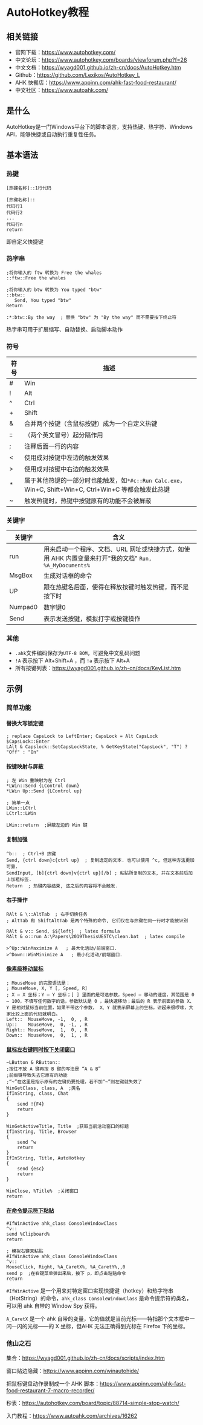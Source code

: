 # AutoHotkey教程

## 相关链接

- 官网下载：https://www.autohotkey.com/
- 中文论坛：https://www.autohotkey.com/boards/viewforum.php?f=26
- 中文文档：https://wyagd001.github.io/zh-cn/docs/AutoHotkey.htm
- Github：https://github.com/Lexikos/AutoHotkey_L
- AHK 快餐店：https://www.appinn.com/ahk-fast-food-restaurant/
- 中文社区：https://www.autoahk.com/

## 是什么

AutoHotkey是一门Windows平台下的脚本语言，支持热键、热字符、Windows API，能够快捷或自动执行重复性任务。

## 基本语法

### 热键

```
[热键名称]::1行代码

[热键名称]::
代码行1
代码行2
...
代码行n
return
```

即自定义快捷键

### 热字串

```
;将你输入的 ftw 转换为 Free the whales
::ftw::Free the whales

;将你输入的 btw 转换为 You typed "btw"
::btw::
   Send, You typed "btw"
Return

:*:btw::By the way  ; 替换 "btw" 为 "By the way" 而不需要按下终止符
```

热字串可用于扩展缩写、自动替换、启动脚本动作

### 符号

| 符号  | 描述 |
| ------ | ---- |
| # | Win |
| !    | Alt                                                          |
| ^    | Ctrl                                                         |
| +    | Shift                                                        |
| &    | 合并两个按键（含鼠标按键）成为一个自定义热键                 |
| ::   | （两个英文冒号）起分隔作用                                   |
| ;    | 注释后面一行的内容                                           |
| <    | 使用成对按键中左边的触发效果                                 |
| >    | 使用成对按键中右边的触发效果                                 |
| *    | 属于其他热键的一部分时也能触发，如`*#c::Run Calc.exe`，Win+C, Shift+Win+C, Ctrl+Win+C 等都会触发此热键 |
| ~    | 触发热键时，热键中按键原有的功能不会被屏蔽                   |


### 关键字

| 关键字 | 含义 |
| ------ | ---- |
| run | 用来启动一个程序、文档、URL 网址或快捷方式，如使用 AHK 内置变量来打开"我的文档" `Run, %A_MyDocuments%` |
| MsgBox | 生成对话框的命令 |
| UP | 跟在热键名后面，使得在释放按键时触发热键，而不是按下时 |
| Numpad0 | 数字键0 |
| Send | 表示发送按键，模拟打字或按键操作                             |

### 其他

- `.ahk`文件编码保存为`UTF-8 BOM`，可避免中文乱码问题
- `!A` 表示按下 Alt+Shift+A ，而 `!a` 表示按下 Alt+A
- 所有按键列表：https://wyagd001.github.io/zh-cn/docs/KeyList.htm

## 示例

### 简单功能

#### 替换大写锁定键

```
; replace CapsLock to LeftEnter; CapsLock = Alt CapsLock
$CapsLock::Enter
LAlt & Capslock::SetCapsLockState, % GetKeyState("CapsLock", "T") ? "Off" : "On"
```

#### 按键映射与屏蔽

```
; 左 Win 重映射为左 Ctrl
*LWin::Send {LControl down}
*LWin Up::Send {LControl up}

; 简单一点
LWin::LCtrl
LCtrl::LWin

LWin::return  ;屏蔽左边的 Win 键
```

#### 复制加强

```
^b::  ; Ctrl+B 热键
Send, {ctrl down}c{ctrl up}  ; 复制选定的文本. 也可以使用 ^c, 但这种方法更加可靠.
SendInput, [b]{ctrl down}v{ctrl up}[/b] ; 粘贴所复制的文本, 并在文本前后加上加粗标签.
Return  ; 热键内容结束, 这之后的内容将不会触发.
```

#### 右手操作

```
RAlt & \::AltTab  ; 右手切换任务
; AltTab 和 ShiftAltTab 是两个特殊的命令, 它们仅在与热键在同一行时才能被识别

RAlt & v:: Send, $${left}  ; latex formula
RAlt & o::run A:\Papers\2019ThesisUESTC\clean.bat  ; latex compile

>^Up::WinMaximize A   ; 最大化活动/前端窗口.
>^Down::WinMinimize A   ; 最小化活动/前端窗口.
```

#### [像素级移动鼠标](https://www.appinn.com/ahk-fast-food-restaurant-9-move-the-mouse-one-pixel/)

```
; MouseMove 的完整语法是：
; MouseMove, X, Y [, Speed, R]
; X – X 坐标；Y – Y 坐标；[ ] 里面的是可选参数，Speed – 移动的速度，其范围是 0 – 100，不填写任何数字的话，参数默认是 0 ，最快速移动；最后的 R 表示前面的参数 X、Y 是相对鼠标当前位置，如果不带这个参数， X、Y 就表示屏幕上的坐标。讲起来很啰嗦，大家比较上面的代码就明白。
Left::  MouseMove, -1,  0, , R
Up::    MouseMove,  0, -1, , R
Right:: MouseMove,  1,  0, , R
Down::  MouseMove,  0,  1, , R
```

#### [鼠标左右键同时按下关闭窗口](https://www.appinn.com/ahk-fast-food-restaurant-12-lbutton-rbutton-close-window/)

```
~LButton & RButton::
;按住不放 A 键再按 B 键的写法是 “A & B”
;前缀键导致失去它原有的功能
;“~”在这里是指示原有的左键仍要处理，若不加“~”则左键就失效了
WinGetClass, class, A  ;类名
IfInString, class, Chat
{
    send !{F4}
    return
}

WinGetActiveTitle, Title  ;获取当前活动窗口的标题
IfInString, Title, Browser
{
    send ^w
    return
}
IfInString, Title, AutoHotkey
{
    send {esc}
    return
}

WinClose, %Title%  ;关闭窗口
return
```

#### [在命令提示符下粘贴](https://www.appinn.com/paste-in-cmd/)

```
#IfWinActive ahk_class ConsoleWindowClass
^v::
send %Clipboard%
return

; 模拟右键来粘贴
#IfWinActive ahk_class ConsoleWindowClass
^v::
MouseClick, Right, %A_CaretX%, %A_CaretY%,,0
send p  ;在右键菜单弹出来后，按下 p，即点击粘贴命令
return
```

`#IfWinActive` 是一个用来对特定窗口实现快捷键（hotkey）和热字符串（HotString）的命令，`ahk_class ConsoleWindowClass` 是命令提示符的类名，可以用 ahk 自带的 Window Spy 获得。

`A_CaretX` 是一个 ahk 自带的变量，它的值就是当前光标——特指那个文本框中一闪一闪的光标——的 X 坐标，但AHK 无法正确得到光标在 Firefox 下的坐标。

### 他山之石

集合：https://wyagd001.github.io/zh-cn/docs/scripts/index.htm

窗口贴边隐藏：https://www.appinn.com/winautohide/

把鼠标键盘动作录制成一个 AHK 脚本：https://www.appinn.com/ahk-fast-food-restaurant-7-macro-recorder/

秒表：https://autohotkey.com/board/topic/88714-simple-stop-watch/

入门教程：https://www.autoahk.com/archives/16262



